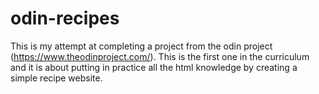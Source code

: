 # odin-recipes
This is my attempt at completing a project from the odin project (https://www.theodinproject.com/). This is the first one in the curriculum and it is about putting in practice all the html knowledge by creating a simple recipe website.
